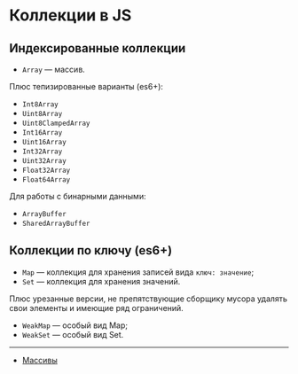 # Коллекции в JS

## Индексированные коллекции

* `Array` — массив.

Плюс тепизированные варианты (es6+):

* `Int8Array`
* `Uint8Array`
* `Uint8ClampedArray`
* `Int16Array`
* `Uint16Array`
* `Int32Array`
* `Uint32Array`
* `Float32Array`
* `Float64Array`

Для работы с бинарными данными:

* `ArrayBuffer`
* `SharedArrayBuffer`

## Коллекции по ключу (es6+)

* `Map` — коллекция для хранения записей вида `ключ: значение`;
* `Set` — коллекция для хранения значений.

Плюс урезанные версии, не препятствующие сборщику мусора удалять свои элементы и имеющие ряд ограничений.

* `WeakMap` — особый вид Map;
* `WeakSet` — особый вид Set.

***

* [Массивы](array.md)
